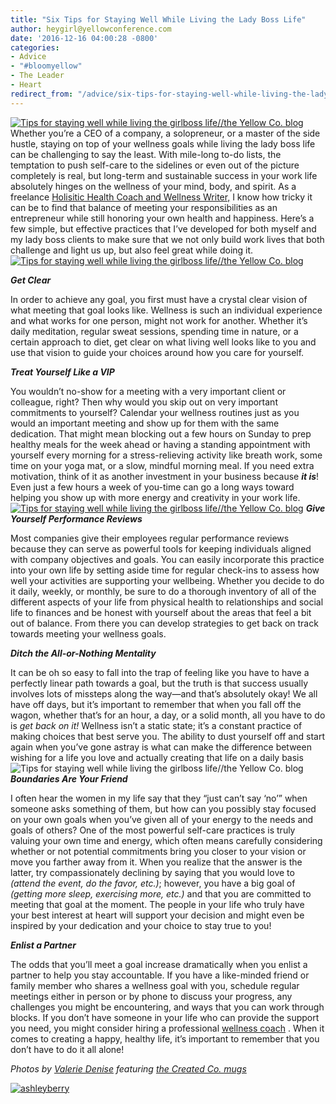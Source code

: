 ```yaml
---
title: "Six Tips for Staying Well While Living the Lady Boss Life"
author: heygirl@yellowconference.com
date: '2016-12-16 04:00:28 -0800'
categories:
- Advice
- "#bloomyellow"
- The Leader
- Heart
redirect_from: "/advice/six-tips-for-staying-well-while-living-the-lady-boss-life/"
---
```


[![Tips for staying well while living the girlboss life//the Yellow Co. blog](https://yellow-blog-images.imgix.net/2016/12/ValerieDenisePhotos-9.jpg)](https://yellow-blog-images.imgix.net/2016/12/ValerieDenisePhotos-9.jpg)Whether you’re a CEO of a company, a solopreneur, or a master of the side hustle, staying on top of your wellness goals while living the lady boss life can be challenging to say the least. With mile-long to-do lists, the temptation to push self-care to the sidelines or even out of the picture completely is real, but long-term and sustainable success in your work life absolutely hinges on the wellness of your mind, body, and spirit. As a freelance [Holisitic Health Coach and Wellness Writer,](http://helloashleyberry.com/services-wellness/) I know how tricky it can be to find that balance of meeting your responsibilities as an entrepreneur while still honoring your own health and happiness. Here’s a few simple, but effective practices that I’ve developed for both myself and my lady boss clients to make sure that we not only build work lives that both challenge and light us up, but also feel great while doing it.[![Tips for staying well while living the girlboss life//the Yellow Co. blog](https://yellow-blog-images.imgix.net/2016/12/ValerieDenisePhotos-7.jpg)](https://yellow-blog-images.imgix.net/2016/12/ValerieDenisePhotos-7.jpg)

_**Get Clear**_

In order to achieve any goal, you first must have a crystal clear vision of what meeting that goal looks like. Wellness is such an individual experience and what works for one person, might not work for another. Whether it’s daily meditation, regular sweat sessions, spending time in nature, or a certain approach to diet, get clear on what living well looks like to you and use that vision to guide your choices around how you care for yourself.

_**Treat Yourself Like a VIP**_

You wouldn’t no-show for a meeting with a very important client or colleague, right? Then why would you skip out on very important commitments to yourself? Calendar your wellness routines just as you would an important meeting and show up for them with the same dedication. That might mean blocking out a few hours on Sunday to prep healthy meals for the week ahead or having a standing appointment with yourself every morning for a stress-relieving activity like breath work, some time on your yoga mat, or a slow, mindful morning meal. If you need extra motivation, think of it as another investment in your business because **_it is_**! Even just a few hours a week of you-time can go a long ways toward helping you show up with more energy and creativity in your work life.[![Tips for staying well while living the girlboss life//the Yellow Co. blog](https://yellow-blog-images.imgix.net/2016/12/ValerieDenisePhotos-13.jpg)](https://yellow-blog-images.imgix.net/2016/12/ValerieDenisePhotos-13.jpg) _**Give Yourself Performance Reviews**_

Most companies give their employees regular performance reviews because they can serve as powerful tools for keeping individuals aligned with company objectives and goals. You can easily incorporate this practice into your own life by setting aside time for regular check-ins to assess how well your activities are supporting your wellbeing. Whether you decide to do it daily, weekly, or monthly, be sure to do a thorough inventory of all of the different aspects of your life from physical health to relationships and social life to finances and be honest with yourself about the areas that feel a bit out of balance. From there you can develop strategies to get back on track towards meeting your wellness goals.

_**Ditch the All-or-Nothing Mentality**_

It can be oh so easy to fall into the trap of feeling like you have to have a perfectly linear path towards a goal, but the truth is that success usually involves lots of missteps along the way—and that’s absolutely okay! We all have off days, but it’s important to remember that when you fall off the wagon, whether that’s for an hour, a day, or a solid month, all you have to do is _get back on it!_ Wellness isn’t a static state; it’s a constant practice of making choices that best serve you. The ability to dust yourself off and start again when you’ve gone astray is what can make the difference between wishing for a life you love and actually creating that life on a daily basis![![Tips for staying well while living the girlboss life//the Yellow Co. blog](https://yellow-blog-images.imgix.net/2016/12/ValerieDenisePhotos-12.jpg)](https://yellow-blog-images.imgix.net/2016/12/ValerieDenisePhotos-12.jpg) _**Boundaries Are Your Friend**_

I often hear the women in my life say that they “just can’t say ‘no’” when someone asks something of them, but how can you possibly stay focused on your own goals when you’ve given all of your energy to the needs and goals of others? One of the most powerful self-care practices is truly valuing your own time and energy, which often means carefully considering whether or not potential commitments bring you closer to your vision or move you farther away from it. When you realize that the answer is the latter, try compassionately declining by saying that you would love to _(attend the event, do the favor, etc.)_; however, you have a big goal of _(getting more sleep, exercising more, etc.)_ and that you are committed to meeting that goal at the moment. The people in your life who truly have your best interest at heart will support your decision and might even be inspired by your dedication and your choice to stay true to you!

_**Enlist a Partner**_

The odds that you’ll meet a goal increase dramatically when you enlist a partner to help you stay accountable. If you have a like-minded friend or family member who shares a wellness goal with you, schedule regular meetings either in person or by phone to discuss your progress, any challenges you might be encountering, and ways that you can work through blocks. If you don’t have someone in your life who can provide the support you need, you might consider hiring a professional [wellness coach](http://helloashleyberry.com/services-wellness/) . When it comes to creating a happy, healthy life, it’s important to remember that you don’t have to do it all alone!

_Photos by [Valerie Denise](http://www.valeriedenisephotos.com/) featuring [the Created Co. mugs](https://thecreated.co/)_

[![ashleyberry](https://yellow-blog-images.imgix.net/2016/12/AshleyBerry.jpg)](http://helloashleyberry.com/services-wellness/)
